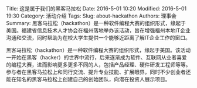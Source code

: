 Title: 这是属于我们的黑客马拉松
Date: 2016-5-01 10:20
Modified: 2016-5-01 19:30
Category: 活动介绍
Tags: 
Slug: about-hackathon
Authors: 理事会
Summary: 黑客马拉松（hackathon）是一种软件编程大赛的组织形式，缘起于美国。福建省信息技术人才协会在福州落地举办该活动，旨在增强福州本地IT企业沟通和交流，同时帮助为在校大学生提供一个能够近距离了解IT企业工作的窗口。

黑客马拉松（hackathon）是一种软件编程大赛的组织形式，缘起于美国。该活动一开始在黑客（hacker）的世界中流行，后来逐渐成为软件、互联网从业者喜爱的编程大赛，进而影响更多更多不同的人，包括产品经理、硬件研发工程师等等。参与者在黑客马拉松上和同行交流、提升专业技能、扩展眼界，同时不少创业者还能在知名的黑客马拉松上创建自己的创始团队，向潜在投资人展示项目。


